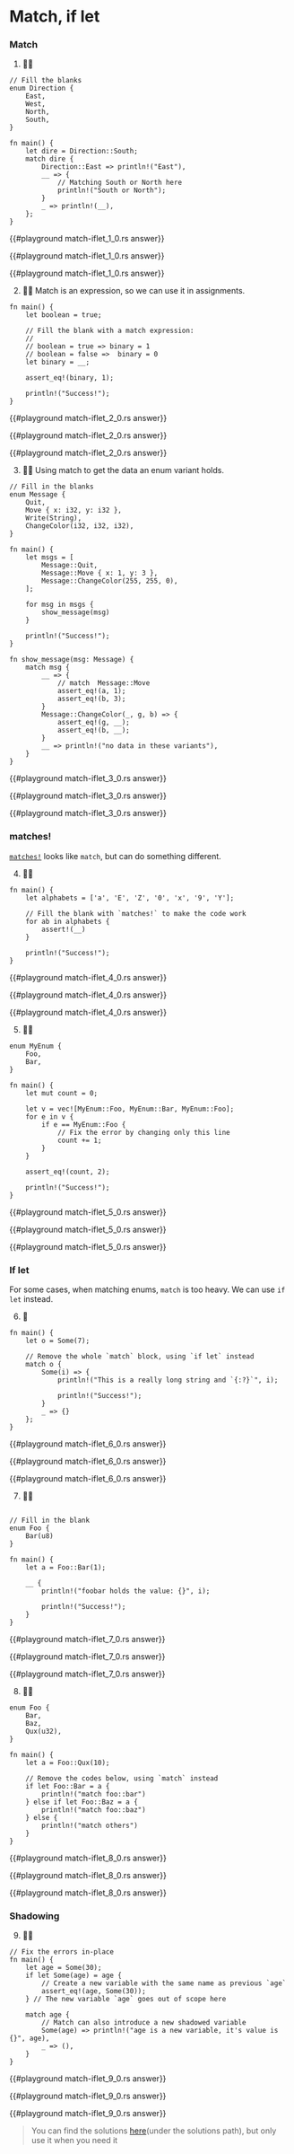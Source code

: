 # Match, if let

### Match
1. 🌟🌟
```rust,editable
// Fill the blanks
enum Direction {
    East,
    West,
    North,
    South,
}

fn main() {
    let dire = Direction::South;
    match dire {
        Direction::East => println!("East"),
        __ => {
            // Matching South or North here
            println!("South or North");
        }
        _ => println!(__),
    };
}
```

{{#playground match-iflet_1_0.rs answer}}

{{#playground match-iflet_1_0.rs answer}}

{{#playground match-iflet_1_0.rs answer}}

2. 🌟🌟 Match is an expression, so we can use it in assignments.
```rust,editable
fn main() {
    let boolean = true;

    // Fill the blank with a match expression:
    //
    // boolean = true => binary = 1
    // boolean = false =>  binary = 0
    let binary = __;

    assert_eq!(binary, 1);

    println!("Success!");
}
```

{{#playground match-iflet_2_0.rs answer}}

{{#playground match-iflet_2_0.rs answer}}

{{#playground match-iflet_2_0.rs answer}}

3. 🌟🌟 Using match to get the data an enum variant holds.
```rust,editable
// Fill in the blanks
enum Message {
    Quit,
    Move { x: i32, y: i32 },
    Write(String),
    ChangeColor(i32, i32, i32),
}

fn main() {
    let msgs = [
        Message::Quit,
        Message::Move { x: 1, y: 3 },
        Message::ChangeColor(255, 255, 0),
    ];

    for msg in msgs {
        show_message(msg)
    }

    println!("Success!");
}

fn show_message(msg: Message) {
    match msg {
        __ => {
            // match  Message::Move
            assert_eq!(a, 1);
            assert_eq!(b, 3);
        }
        Message::ChangeColor(_, g, b) => {
            assert_eq!(g, __);
            assert_eq!(b, __);
        }
        __ => println!("no data in these variants"),
    }
}
```

{{#playground match-iflet_3_0.rs answer}}

{{#playground match-iflet_3_0.rs answer}}

{{#playground match-iflet_3_0.rs answer}}

### matches!
[`matches!`](https://doc.rust-lang.org/stable/core/macro.matches.html) looks like `match`, but can do something different.

4. 🌟🌟
```rust,editable
fn main() {
    let alphabets = ['a', 'E', 'Z', '0', 'x', '9', 'Y'];

    // Fill the blank with `matches!` to make the code work
    for ab in alphabets {
        assert!(__)
    }

    println!("Success!");
}
```

{{#playground match-iflet_4_0.rs answer}}

{{#playground match-iflet_4_0.rs answer}}

{{#playground match-iflet_4_0.rs answer}}

5. 🌟🌟
```rust,editable
enum MyEnum {
    Foo,
    Bar,
}

fn main() {
    let mut count = 0;

    let v = vec![MyEnum::Foo, MyEnum::Bar, MyEnum::Foo];
    for e in v {
        if e == MyEnum::Foo {
            // Fix the error by changing only this line
            count += 1;
        }
    }

    assert_eq!(count, 2);

    println!("Success!");
}
```

{{#playground match-iflet_5_0.rs answer}}

{{#playground match-iflet_5_0.rs answer}}

{{#playground match-iflet_5_0.rs answer}}

### If let
For some cases, when matching enums, `match` is too heavy. We can use `if let` instead.

6. 🌟 
```rust,editable
fn main() {
    let o = Some(7);

    // Remove the whole `match` block, using `if let` instead
    match o {
        Some(i) => {
            println!("This is a really long string and `{:?}`", i);

            println!("Success!");
        }
        _ => {}
    };
}
```

{{#playground match-iflet_6_0.rs answer}}

{{#playground match-iflet_6_0.rs answer}}

{{#playground match-iflet_6_0.rs answer}}

7. 🌟🌟
```rust,editable

// Fill in the blank
enum Foo {
    Bar(u8)
}

fn main() {
    let a = Foo::Bar(1);

    __ {
        println!("foobar holds the value: {}", i);

        println!("Success!");
    }
}
```

{{#playground match-iflet_7_0.rs answer}}

{{#playground match-iflet_7_0.rs answer}}

{{#playground match-iflet_7_0.rs answer}}

8. 🌟🌟
```rust,editable
enum Foo {
    Bar,
    Baz,
    Qux(u32),
}

fn main() {
    let a = Foo::Qux(10);

    // Remove the codes below, using `match` instead
    if let Foo::Bar = a {
        println!("match foo::bar")
    } else if let Foo::Baz = a {
        println!("match foo::baz")
    } else {
        println!("match others")
    }
}
```

{{#playground match-iflet_8_0.rs answer}}

{{#playground match-iflet_8_0.rs answer}}

{{#playground match-iflet_8_0.rs answer}}

### Shadowing
9. 🌟🌟
```rust,editable
// Fix the errors in-place
fn main() {
    let age = Some(30);
    if let Some(age) = age {
        // Create a new variable with the same name as previous `age`
        assert_eq!(age, Some(30));
    } // The new variable `age` goes out of scope here

    match age {
        // Match can also introduce a new shadowed variable
        Some(age) => println!("age is a new variable, it's value is {}", age),
        _ => (),
    }
}
```

{{#playground match-iflet_9_0.rs answer}}

{{#playground match-iflet_9_0.rs answer}}

{{#playground match-iflet_9_0.rs answer}}

> You can find the solutions [here](https://github.com/sunface/rust-by-practice)(under the solutions path), but only use it when you need it
